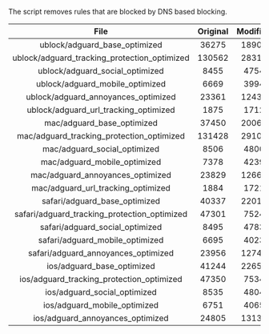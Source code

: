 The script removes rules that are blocked by DNS based blocking.


| File | Original | Modified |
|:----:|:-----:|:-----:|
| ublock/adguard_base_optimized | 36275 | 18905 |
| ublock/adguard_tracking_protection_optimized | 130562 | 28315 |
| ublock/adguard_social_optimized | 8455 | 4754 |
| ublock/adguard_mobile_optimized | 6669 | 3994 |
| ublock/adguard_annoyances_optimized | 23361 | 12432 |
| ublock/adguard_url_tracking_optimized | 1875 | 1712 |
| mac/adguard_base_optimized | 37450 | 20061 |
| mac/adguard_tracking_protection_optimized | 131428 | 29102 |
| mac/adguard_social_optimized | 8506 | 4800 |
| mac/adguard_mobile_optimized | 7378 | 4239 |
| mac/adguard_annoyances_optimized | 23829 | 12669 |
| mac/adguard_url_tracking_optimized | 1884 | 1721 |
| safari/adguard_base_optimized | 40337 | 22016 |
| safari/adguard_tracking_protection_optimized | 47301 | 7524 |
| safari/adguard_social_optimized | 8495 | 4783 |
| safari/adguard_mobile_optimized | 6695 | 4023 |
| safari/adguard_annoyances_optimized | 23956 | 12742 |
| ios/adguard_base_optimized | 41244 | 22654 |
| ios/adguard_tracking_protection_optimized | 47350 | 7534 |
| ios/adguard_social_optimized | 8535 | 4804 |
| ios/adguard_mobile_optimized | 6751 | 4065 |
| ios/adguard_annoyances_optimized | 24805 | 13134 |